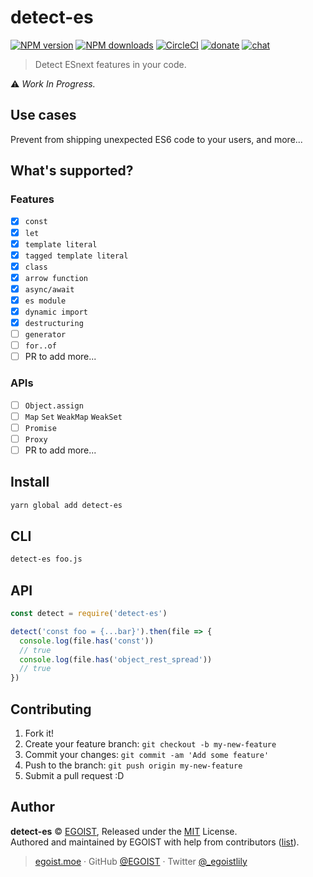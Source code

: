 
# detect-es

[![NPM version](https://img.shields.io/npm/v/detect-es.svg?style=flat)](https://npmjs.com/package/detect-es) [![NPM downloads](https://img.shields.io/npm/dm/detect-es.svg?style=flat)](https://npmjs.com/package/detect-es) [![CircleCI](https://circleci.com/gh/egoist/detect-es/tree/master.svg?style=shield)](https://circleci.com/gh/egoist/detect-es/tree/master)  [![donate](https://img.shields.io/badge/$-donate-ff69b4.svg?maxAge=2592000&style=flat)](https://github.com/egoist/donate) [![chat](https://img.shields.io/badge/chat-on%20discord-7289DA.svg?style=flat)](https://chat.egoist.moe)

> Detect ESnext features in your code.

⚠️  *Work In Progress.*

## Use cases

Prevent from shipping unexpected ES6 code to your users, and more...

## What's supported?

### Features

- [x] `const`
- [x] `let`
- [x] `template literal`
- [x] `tagged template literal`
- [x] `class`
- [x] `arrow function`
- [x] `async/await`
- [x] `es module`
- [x] `dynamic import`
- [x] `destructuring`
- [ ] `generator`
- [ ] `for..of`
- [ ] PR to add more...

### APIs

- [ ] `Object.assign`
- [ ] `Map` `Set` `WeakMap` `WeakSet`
- [ ] `Promise`
- [ ] `Proxy`
- [ ] PR to add more...

## Install

```bash
yarn global add detect-es
```

## CLI

```bash
detect-es foo.js
```

## API

```js
const detect = require('detect-es')

detect('const foo = {...bar}').then(file => {
  console.log(file.has('const'))
  // true
  console.log(file.has('object_rest_spread'))
  // true
})
```

## Contributing

1. Fork it!
2. Create your feature branch: `git checkout -b my-new-feature`
3. Commit your changes: `git commit -am 'Add some feature'`
4. Push to the branch: `git push origin my-new-feature`
5. Submit a pull request :D


## Author

**detect-es** © [EGOIST](https://github.com/egoist), Released under the [MIT](./LICENSE) License.<br>
Authored and maintained by EGOIST with help from contributors ([list](https://github.com/egoist/detect-es/contributors)).

> [egoist.moe](https://egoist.moe) · GitHub [@EGOIST](https://github.com/egoist) · Twitter [@_egoistlily](https://twitter.com/_egoistlily)
